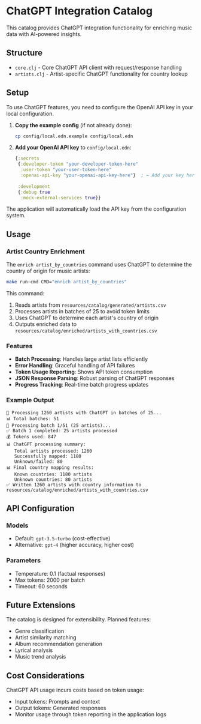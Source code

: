 # ChatGPT Integration Catalog

This catalog provides ChatGPT integration functionality for enriching music data with AI-powered insights.

## Structure

- `core.clj` - Core ChatGPT API client with request/response handling
- `artists.clj` - Artist-specific ChatGPT functionality for country lookup

## Setup

To use ChatGPT features, you need to configure the OpenAI API key in your local configuration.

1. **Copy the example config** (if not already done):
   ```bash
   cp config/local.edn.example config/local.edn
   ```

2. **Add your OpenAI API key** to `config/local.edn`:
   ```clojure
   {:secrets
    {:developer-token "your-developer-token-here"
     :user-token "your-user-token-here"
     :openai-api-key "your-openai-api-key-here"}  ; ← Add your key here
    
    :development
    {:debug true
     :mock-external-services true}}
   ```

The application will automatically load the API key from the configuration system.

## Usage

### Artist Country Enrichment

The `enrich artist_by_countries` command uses ChatGPT to determine the country of origin for music artists:

```bash
make run-cmd CMD="enrich artist_by_countries"
```

This command:
1. Reads artists from `resources/catalog/generated/artists.csv`
2. Processes artists in batches of 25 to avoid token limits
3. Uses ChatGPT to determine each artist's country of origin
4. Outputs enriched data to `resources/catalog/enriched/artists_with_countries.csv`

### Features

- **Batch Processing**: Handles large artist lists efficiently
- **Error Handling**: Graceful handling of API failures
- **Token Usage Reporting**: Shows API token consumption
- **JSON Response Parsing**: Robust parsing of ChatGPT responses
- **Progress Tracking**: Real-time batch progress updates

### Example Output

```
🤖 Processing 1260 artists with ChatGPT in batches of 25...
📊 Total batches: 51
🔄 Processing batch 1/51 (25 artists)...
✅ Batch 1 completed: 25 artists processed
💰 Tokens used: 847
📊 ChatGPT processing summary:
   Total artists processed: 1260
   Successfully mapped: 1180
   Unknown/failed: 80
📊 Final country mapping results:
   Known countries: 1180 artists
   Unknown countries: 80 artists
✅ Written 1260 artists with country information to resources/catalog/enriched/artists_with_countries.csv
```

## API Configuration

### Models
- Default: `gpt-3.5-turbo` (cost-effective)
- Alternative: `gpt-4` (higher accuracy, higher cost)

### Parameters
- Temperature: 0.1 (factual responses)
- Max tokens: 2000 per batch
- Timeout: 60 seconds

## Future Extensions

The catalog is designed for extensibility. Planned features:
- Genre classification
- Artist similarity matching
- Album recommendation generation
- Lyrical analysis
- Music trend analysis

## Cost Considerations

ChatGPT API usage incurs costs based on token usage:
- Input tokens: Prompts and context
- Output tokens: Generated responses
- Monitor usage through token reporting in the application logs